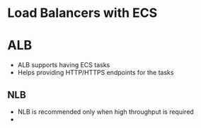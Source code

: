 


# Load Balancers with ECS

# ALB

- ALB supports having ECS tasks
- Helps providing HTTP/HTTPS endpoints for the tasks

## NLB

- NLB is recommended only when high throughput is required
- 